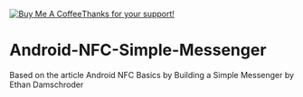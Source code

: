 <a href="https://www.buymeacoffee.com/jorgesys" target="_blank"><img src="https://www.buymeacoffee.com/assets/img/custom_images/orange_img.png" alt="Buy Me A Coffee" style="height: auto !important;width: auto !important;" >Thanks for your support!</a>


# Android-NFC-Simple-Messenger
Based on the article Android NFC Basics by Building a Simple Messenger by Ethan Damschroder
